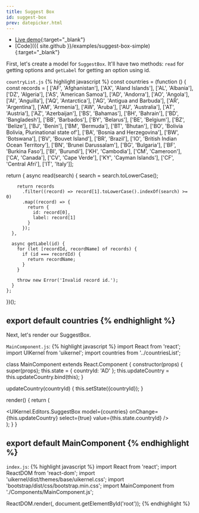 ```yaml
---
title: Suggest Box
id: suggest-box
prev: datepicker.html
---
```


* [Live demo](/examples/suggest-box-simple/){:target="_blank"}
* [Code]({{ site.github }}/examples/suggest-box-simple){:target="_blank"}

First, let's create a model for `SuggestBox`. It'll have two methods: `read` for getting options and `getLabel`
for getting an option using id.

`countryList.js`
{% highlight javascript %}
const countries = (function () {
  const records = [
    ['AF', 'Afghanistan'], ['AX', 'Aland Islands'], ['AL', 'Albania'], ['DZ', 'Algeria'], ['AS', 'American Samoa'], ['AD', 'Andorra'], ['AO', 'Angola'], ['AI', 'Anguilla'], ['AQ', 'Antarctica'], ['AG', 'Antigua and Barbuda'], ['AR', 'Argentina'], ['AM', 'Armenia'], ['AW', 'Aruba'], ['AU', 'Australia'], ['AT', 'Austria'], ['AZ', 'Azerbaijan'], ['BS', 'Bahamas'], ['BH', 'Bahrain'], ['BD', 'Bangladesh'], ['BB', 'Barbados'], ['BY', 'Belarus'], ['BE', 'Belgium'], ['BZ', 'Belize'], ['BJ', 'Benin'], ['BM', 'Bermuda'], ['BT', 'Bhutan'], ['BO', 'Bolivia Bolivia, Plurinational state of'], ['BA', 'Bosnia and Herzegovina'], ['BW', 'Botswana'], ['BV', 'Bouvet Island'], ['BR', 'Brazil'], ['IO', 'British Indian Ocean Territory'], ['BN', 'Brunei Darussalam'], ['BG', 'Bulgaria'], ['BF', 'Burkina Faso'], ['BI', 'Burundi'], ['KH', 'Cambodia'], ['CM', 'Cameroon'], ['CA', 'Canada'], ['CV', 'Cape Verde'], ['KY', 'Cayman Islands'], ['CF', 'Central Afri'], ['IT', 'Italy']];

  return {
      async read(search) {
        search = search.toLowerCase();
  
        return records
          .filter((record) => record[1].toLowerCase().indexOf(search) >= 0)
          .map((record) => {
            return {
              id: record[0],
              label: record[1]
            }
          });
      },
  
      async getLabel(id) {
        for (let [recordId, recordName] of records) {
          if (id === recordId) {
            return recordName;
          }
        }
  
        throw new Error('Invalid record id.');
      }
    };
})();

export default countries
{% endhighlight %}
---

Next, let's render our SuggestBox.

`MainComponent.js`:
{% highlight javascript %}
import React from 'react';
import UIKernel from 'uikernel';
import countries from '../countriesList';

class MainComponent extends React.Component {
  constructor(props) {
    super(props);
    this.state = {
      countryId: 'AD'
    };
    this.updateCountry = this.updateCountry.bind(this);
  }

  updateCountry(countryId) {
    this.setState({countryId});
  }

  render() {
    return (
      <div className="container">
        <UIKernel.Editors.SuggestBox
          model={countries}
          onChange={this.updateCountry}
          select={true}
          value={this.state.countryId}
        />
      </div>
    );
  }
}

export default MainComponent
{% endhighlight %}
---

`index.js`:
{% highlight javascript %}
import React from 'react';
import ReactDOM from 'react-dom';
import 'uikernel/dist/themes/base/uikernel.css';
import 'bootstrap/dist/css/bootstrap.min.css';
import MainComponent from './Components/MainComponent.js';

ReactDOM.render(<MainComponent/>, document.getElementById('root'));
{% endhighlight %}
